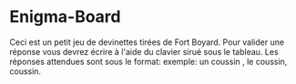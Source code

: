 # Enigma-Board

Ceci est un petit jeu de devinettes tirées de Fort Boyard.
Pour valider une réponse vous devrez écrire à l'aide du clavier sirué sous le tableau.
Les réponses attendues sont sous le format:
exemple: un coussin , le coussin, coussin. 

